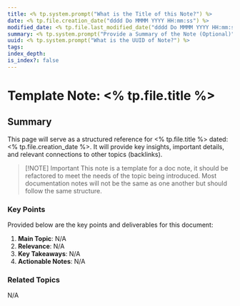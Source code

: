 ```yaml
---
title: <% tp.system.prompt("What is the Title of this Note?") %>
date: <% tp.file.creation_date("dddd Do MMMM YYYY HH:mm:ss") %>
modified_date: <% tp.file.last_modified_date("dddd Do MMMM YYYY HH:mm:ss") %>
summary: <% tp.system.prompt("Provide a Summary of the Note (Optional)") %>
uuid: <% tp.system.prompt("What is the UUID of Note?") %>
tags: 
index_depth: 
is_index?: false
---
```

# Template Note: <% tp.file.title %>

## Summary

This page will serve as a structured reference for <% tp.file.title %> dated: <% tp.file.creation_date %>. It will provide key insights, important details, and relevant connections to other topics (backlinks). 

> [!NOTE] Important
> This note is a template for a doc note, it should be refactored to meet the needs of the
> topic being introduced. Most documentation notes will not be the same as one another but
> should follow the same structure.

### Key Points
Provided below are the key points and deliverables for this document:
1. **Main Topic**: N/A
2. **Relevance**: N/A
3. **Key Takeaways**: N/A
4. **Actionable Notes**: N/A

### Related Topics
N/A
